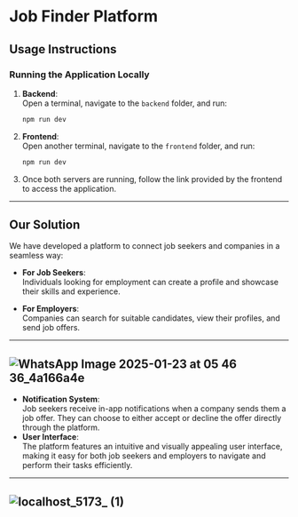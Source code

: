 # Job Finder Platform

## Usage Instructions

### Running the Application Locally

1. **Backend**:  
   Open a terminal, navigate to the `backend` folder, and run:  
   ```bash
   npm run dev
   ```

2. **Frontend**:  
   Open another terminal, navigate to the `frontend` folder, and run:  
   ```bash
   npm run dev
   ```

3. Once both servers are running, follow the link provided by the frontend to access the application.

---

## Our Solution

We have developed a platform to connect job seekers and companies in a seamless way:

- **For Job Seekers**:  
  Individuals looking for employment can create a profile and showcase their skills and experience.

- **For Employers**:  
  Companies can search for suitable candidates, view their profiles, and send job offers.
---
![WhatsApp Image 2025-01-23 at 05 46 36_4a166a4e](https://github.com/user-attachments/assets/f907424d-0fe5-42c5-ac66-43c00a259782)
---

- **Notification System**:  
  Job seekers receive in-app notifications when a company sends them a job offer. They can choose to either accept or decline the offer directly through the platform.
- **User Interface**:  
  The platform features an intuitive and visually appealing user interface, making it easy for both job seekers and employers to navigate and perform their tasks efficiently.
---
![localhost_5173_ (1)](https://github.com/user-attachments/assets/4640980a-d4b4-4847-8f21-e99b5127dbf7)
---

